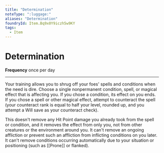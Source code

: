 ```yaml
---
title: "Determination"
noteType: ":luggage:"
aliases: "Determination"
foundryId: Item.Bq9x0Y9iczh5w9KY
tags:
  - Item
---
```


# Determination

**Frequency** once per day

* * *

Your training allows you to shrug off your foes' spells and conditions when the need is dire. Choose a single nonpermanent condition, spell, or magical effect that is affecting you. If you chose a condition, its effect on you ends. If you chose a spell or other magical effect, attempt to counteract the spell (your counteract rank is equal to half your level, rounded up, and you attempt a Will save as your counteract check).

This doesn't remove any Hit Point damage you already took from the spell or condition, and it removes the effect from only you, not from other creatures or the environment around you. It can't remove an ongoing affliction or prevent such an affliction from inflicting conditions on you later. It can't remove conditions occurring automatically due to your situation or positioning (such as [[Prone]] or flanked).
